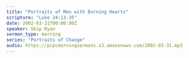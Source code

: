 ```yaml
---
title: "Portraits of Men with Burning Hearts"
scripture: "Luke 24:13-35"
date: 2002-03-31T00:00:00Z
speaker: Skip Ryan
sermon_type: morning
series: "Portraits of Change"
audio: https://pcpcmorningsermons.s3.amazonaws.com/2002-03-31.mp3 
---
```



